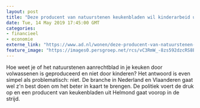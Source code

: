 ```yaml
---
layout: post
title: "Deze producent van natuurstenen keukenbladen wil kinderarbeid uitbannen"
date: Tue, 14 May 2019 17:45:00 GMT
categories: 
- financieel 
- economie 
externe_link: "https://www.ad.nl/wonen/deze-producent-van-natuurstenen-keukenbladen-wil-kinderarbeid-uitbannen~af50577e/"
feature_image: "https://images0.persgroep.net/rcs/vC3RmW_-8zs592dzcRS8ER9OXN0/diocontent/148364869/_fitwidth/400/?appId=21791a8992982cd8da851550a453bd7f&quality=0.7"
---
```


Hoe weet je of het natuurstenen aanrechtblad in je keuken door volwassenen is geproduceerd en niet door kinderen? Het antwoord is even simpel als problematisch: niet. De branche in Nederland en Vlaanderen gaat wel z'n best doen om het beter in kaart te brengen. De politiek voert de druk op en een producent van keukenbladen uit Helmond gaat voorop in de strijd.
